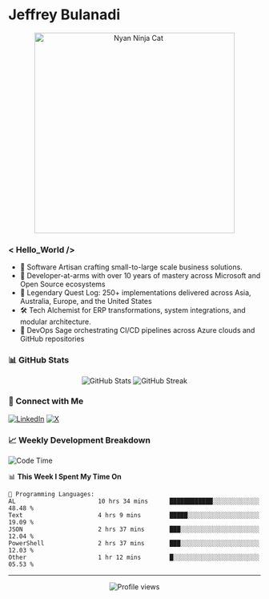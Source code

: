 # Jeffrey Bulanadi

<div align="center">
  <img src="https://www.nyan.cat/cats/nyaninja.gif" alt="Nyan Ninja Cat" width="400"/>
</div>

### < Hello_World />

- 🎨 Software Artisan crafting small-to-large scale business solutions.
- 💼 Developer-at-arms with over 10 years of mastery across Microsoft and Open Source ecosystems
- 🏢 Legendary Quest Log: 250+ implementations delivered across Asia, Australia, Europe, and the United States
- 🛠️ Tech Alchemist for ERP transformations, system integrations, and modular architecture.
- 🔄 DevOps Sage orchestrating CI/CD pipelines across Azure clouds and GitHub repositories

### 📊 GitHub Stats

<div align="center">
  <img src="https://github-readme-stats.vercel.app/api?username=jeffreybulanadi&show_icons=true&theme=tokyonight" alt="GitHub Stats" />
  <img src="https://github-readme-streak-stats.herokuapp.com/?user=jeffreybulanadi&theme=tokyonight" alt="GitHub Streak" />
</div>

### 🤝 Connect with Me

[![LinkedIn](https://img.shields.io/badge/LinkedIn-Connect-blue?style=for-the-badge&logo=linkedin)](https://linkedin.com/in/jeffreybulanadi)
[![X](https://img.shields.io/badge/Twitter-Follow-blue?style=for-the-badge&logo=twitter)](https://x.com/JeffreyBulanadi)

### 📈 Weekly Development Breakdown

<!--START_SECTION:waka-->
![Code Time](http://img.shields.io/badge/Code%20Time-268%20hrs%2042%20mins-blue)

📊 **This Week I Spent My Time On** 

```text
💬 Programming Languages: 
AL                       10 hrs 34 mins      ████████████░░░░░░░░░░░░░   48.48 % 
Text                     4 hrs 9 mins        █████░░░░░░░░░░░░░░░░░░░░   19.09 % 
JSON                     2 hrs 37 mins       ███░░░░░░░░░░░░░░░░░░░░░░   12.04 % 
PowerShell               2 hrs 37 mins       ███░░░░░░░░░░░░░░░░░░░░░░   12.03 % 
Other                    1 hr 12 mins        █░░░░░░░░░░░░░░░░░░░░░░░░   05.53 % 
```


<!--END_SECTION:waka-->

---

<div align="center">
  <img src="https://komarev.com/ghpvc/?username=jeffreybulanadi&color=blue&style=flat-square" alt="Profile views" />
</div>
